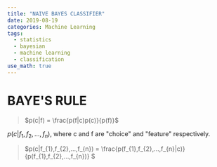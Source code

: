 ```yaml
---
title: "NAIVE BAYES CLASSIFIER"
date: 2019-08-19
categories: Machine Learning
tags:
  - statistics
  - bayesian
  - machine learning
  - classification
use_math: true
---
```


# BAYE'S RULE

> $p(c|f) = \frac{p(f|c)p(c)}{p(f)}$

$p(c|f_{1},f_{2},...,f_{n})$, where c and f are "choice" and "feature" respectively.

> $p(c|f_{1},f_{2},...,f_{n}) = \frac{p(f_{1},f_{2},...,f_{n}|c)}{p(f_{1},f_{2},...,f_{n})} $


